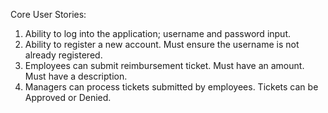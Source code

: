 Core User Stories: 
1. Ability to log into the application;
   username and password input.
2. Ability to register a new account.
   Must ensure the username is not already registered.
3. Employees can submit reimbursement ticket.
   Must have an amount.
   Must have a description.
4. Managers can process tickets submitted by employees.
   Tickets can be Approved or Denied.
